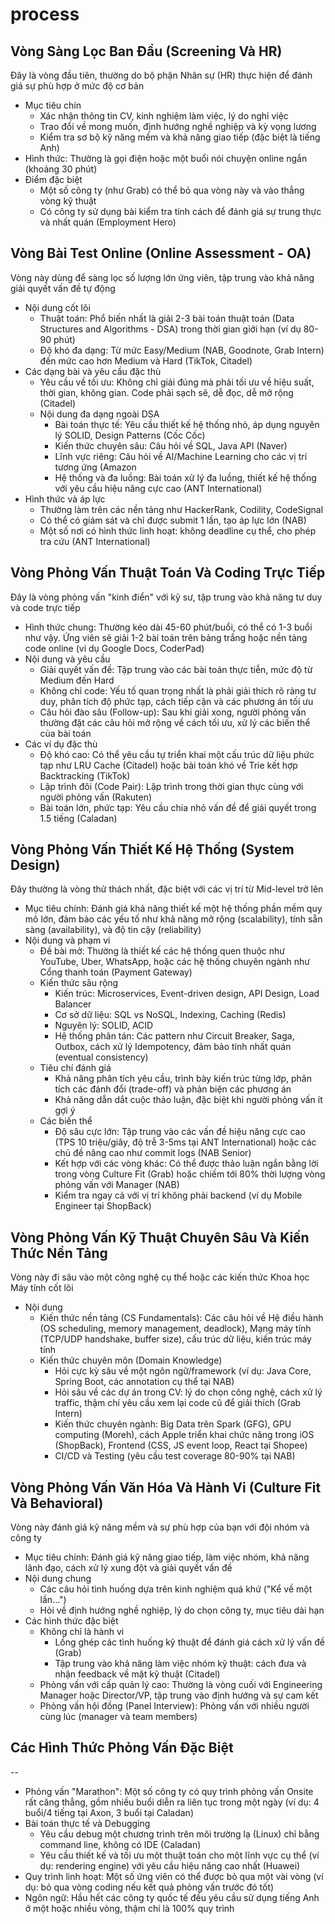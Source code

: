 # process

## Vòng Sàng Lọc Ban Đầu (Screening Và HR)

Đây là vòng đầu tiên, thường do bộ phận Nhân sự (HR) thực hiện để đánh giá sự phù hợp ở mức độ cơ bản

- Mục tiêu chín
  - Xác nhận thông tin CV, kinh nghiệm làm việc, lý do nghỉ việc
  - Trao đổi về mong muốn, định hướng nghề nghiệp và kỳ vọng lương
  - Kiểm tra sơ bộ kỹ năng mềm và khả năng giao tiếp (đặc biệt là tiếng Anh)
- Hình thức: Thường là gọi điện hoặc một buổi nói chuyện online ngắn (khoảng 30 phút)
- Điểm đặc biệt
  - Một số công ty (như Grab) có thể bỏ qua vòng này và vào thẳng vòng kỹ thuật
  - Có công ty sử dụng bài kiểm tra tính cách để đánh giá sự trung thực và nhất quán (Employment Hero)

## Vòng Bài Test Online (Online Assessment - OA)

Vòng này dùng để sàng lọc số lượng lớn ứng viên, tập trung vào khả năng giải quyết vấn đề tự động

- Nội dung cốt lõi
  - Thuật toán: Phổ biến nhất là giải 2-3 bài toán thuật toán (Data Structures and Algorithms - DSA) trong thời gian giới hạn (ví dụ 80-90 phút)
  - Độ khó đa dạng: Từ mức Easy/Medium (NAB, Goodnote, Grab Intern) đến mức cao hơn Medium và Hard (TikTok, Citadel)
- Các dạng bài và yêu cầu đặc thù
  - Yêu cầu về tối ưu: Không chỉ giải đúng mà phải tối ưu về hiệu suất, thời gian, không gian. Code phải sạch sẽ, dễ đọc, dễ mở rộng (Citadel)
  - Nội dung đa dạng ngoài DSA
    - Bài toán thực tế: Yêu cầu thiết kế hệ thống nhỏ, áp dụng nguyên lý SOLID, Design Patterns (Cốc Cốc)
    - Kiến thức chuyên sâu: Câu hỏi về SQL, Java API (Naver)
    - Lĩnh vực riêng: Câu hỏi về AI/Machine Learning cho các vị trí tương ứng (Amazon
    - Hệ thống và đa luồng: Bài toán xử lý đa luồng, thiết kế hệ thống với yêu cầu hiệu năng cực cao (ANT International)
- Hình thức và áp lực
  - Thường làm trên các nền tảng như HackerRank, Codility, CodeSignal
  - Có thể có giám sát và chỉ được submit 1 lần, tạo áp lực lớn (NAB)
  - Một số nơi có hình thức linh hoạt: không deadline cụ thể, cho phép tra cứu (ANT International)

## Vòng Phỏng Vấn Thuật Toán Và Coding Trực Tiếp

Đây là vòng phỏng vấn "kinh điển" với kỹ sư, tập trung vào khả năng tư duy và code trực tiếp

- Hình thức chung: Thường kéo dài 45-60 phút/buổi, có thể có 1-3 buổi như vậy. Ứng viên sẽ giải 1-2 bài toán trên bảng trắng hoặc nền tảng code online (ví dụ Google Docs, CoderPad)
- Nội dung và yêu cầu
  - Giải quyết vấn đề: Tập trung vào các bài toán thực tiễn, mức độ từ Medium đến Hard
  - Không chỉ code: Yếu tố quan trọng nhất là phải giải thích rõ ràng tư duy, phân tích độ phức tạp, cách tiếp cận và các phương án tối ưu
  - Câu hỏi đào sâu (Follow-up): Sau khi giải xong, người phỏng vấn thường đặt các câu hỏi mở rộng về cách tối ưu, xử lý các biến thể của bài toán
- Các ví dụ đặc thù
  - Độ khó cao: Có thể yêu cầu tự triển khai một cấu trúc dữ liệu phức tạp như LRU Cache (Citadel) hoặc bài toán khó về Trie kết hợp Backtracking (TikTok)
  - Lập trình đôi (Code Pair): Lập trình trong thời gian thực cùng với người phỏng vấn (Rakuten)
  - Bài toán lớn, phức tạp: Yêu cầu chia nhỏ vấn đề để giải quyết trong 1.5 tiếng (Caladan)

## Vòng Phỏng Vấn Thiết Kế Hệ Thống (System Design)

Đây thường là vòng thử thách nhất, đặc biệt với các vị trí từ Mid-level trở lên

- Mục tiêu chính: Đánh giá khả năng thiết kế một hệ thống phần mềm quy mô lớn, đảm bảo các yếu tố như khả năng mở rộng (scalability), tính sẵn sàng (availability), và độ tin cậy (reliability)
- Nội dung và phạm vi
  - Đề bài mở: Thường là thiết kế các hệ thống quen thuộc như YouTube, Uber, WhatsApp, hoặc các hệ thống chuyên ngành như Cổng thanh toán (Payment Gateway)
  - Kiến thức sâu rộng
    - Kiến trúc: Microservices, Event-driven design, API Design, Load Balancer
    - Cơ sở dữ liệu: SQL vs NoSQL, Indexing, Caching (Redis)
    - Nguyên lý: SOLID, ACID
    - Hệ thống phân tán: Các pattern như Circuit Breaker, Saga, Outbox, cách xử lý Idempotency, đảm bảo tính nhất quán (eventual consistency)
  - Tiêu chí đánh giá
    - Khả năng phân tích yêu cầu, trình bày kiến trúc từng lớp, phân tích các đánh đổi (trade-off) và phản biện các phương án
    - Khả năng dẫn dắt cuộc thảo luận, đặc biệt khi người phỏng vấn ít gợi ý
  - Các biến thể
    - Độ sâu cực lớn: Tập trung vào các vấn đề hiệu năng cực cao (TPS 10 triệu/giây, độ trễ 3-5ms tại ANT International) hoặc các chủ đề nâng cao như commit logs (NAB Senior)
    - Kết hợp với các vòng khác: Có thể được thảo luận ngắn bằng lời trong vòng Culture Fit (Grab) hoặc chiếm tới 80% thời lượng vòng phỏng vấn với Manager (NAB)
    - Kiểm tra ngay cả với vị trí không phải backend (ví dụ Mobile Engineer tại ShopBack)

## Vòng Phỏng Vấn Kỹ Thuật Chuyên Sâu Và Kiến Thức Nền Tảng

Vòng này đi sâu vào một công nghệ cụ thể hoặc các kiến thức Khoa học Máy tính cốt lõi

- Nội dung
  - Kiến thức nền tảng (CS Fundamentals): Các câu hỏi về Hệ điều hành (OS scheduling, memory management, deadlock), Mạng máy tính (TCP/UDP handshake, buffer size), cấu trúc dữ liệu, kiến trúc máy tính
  - Kiến thức chuyên môn (Domain Knowledge)
    - Hỏi cực kỳ sâu về một ngôn ngữ/framework (ví dụ: Java Core, Spring Boot, các annotation cụ thể tại NAB)
    - Hỏi sâu về các dự án trong CV: lý do chọn công nghệ, cách xử lý traffic, thậm chí yêu cầu xem lại code cũ để giải thích (Grab Intern)
    - Kiến thức chuyên ngành: Big Data trên Spark (GFG), GPU computing (Moreh), cách Apple triển khai chức năng trong iOS (ShopBack), Frontend (CSS, JS event loop, React tại Shopee)
    - CI/CD và Testing (yêu cầu test coverage 80-90% tại NAB)

## Vòng Phỏng Vấn Văn Hóa Và Hành Vi (Culture Fit Và Behavioral)

Vòng này đánh giá kỹ năng mềm và sự phù hợp của bạn với đội nhóm và công ty

- Mục tiêu chính: Đánh giá kỹ năng giao tiếp, làm việc nhóm, khả năng lãnh đạo, cách xử lý xung đột và giải quyết vấn đề
- Nội dung chung
  - Các câu hỏi tình huống dựa trên kinh nghiệm quá khứ ("Kể về một lần...")
  - Hỏi về định hướng nghề nghiệp, lý do chọn công ty, mục tiêu dài hạn
- Các hình thức đặc biệt
  - Không chỉ là hành vi
    - Lồng ghép các tình huống kỹ thuật để đánh giá cách xử lý vấn đề (Grab)
    - Tập trung vào khả năng làm việc nhóm kỹ thuật: cách đưa và nhận feedback về mặt kỹ thuật (Citadel)
  - Phỏng vấn với cấp quản lý cao: Thường là vòng cuối với Engineering Manager hoặc Director/VP, tập trung vào định hướng và sự cam kết
  - Phỏng vấn hội đồng (Panel Interview): Phỏng vấn với nhiều người cùng lúc (manager và team members)

## Các Hình Thức Phỏng Vấn Đặc Biệt

--

- Phỏng vấn "Marathon": Một số công ty có quy trình phỏng vấn Onsite rất căng thẳng, gồm nhiều buổi diễn ra liên tục trong một ngày (ví dụ: 4 buổi/4 tiếng tại Axon, 3 buổi tại Caladan)
- Bài toán thực tế và Debugging
  - Yêu cầu debug một chương trình trên môi trường lạ (Linux) chỉ bằng command line, không có IDE (Caladan)
  - Yêu cầu thiết kế và tối ưu một thuật toán cho một lĩnh vực cụ thể (ví dụ: rendering engine) với yêu cầu hiệu năng cao nhất (Huawei)
- Quy trình linh hoạt: Một số ứng viên có thể được bỏ qua một vài vòng (ví dụ: bỏ qua vòng coding nếu kết quả phỏng vấn trước đó tốt)
- Ngôn ngữ: Hầu hết các công ty quốc tế đều yêu cầu sử dụng tiếng Anh ở một hoặc nhiều vòng, thậm chí là 100% quy trình
